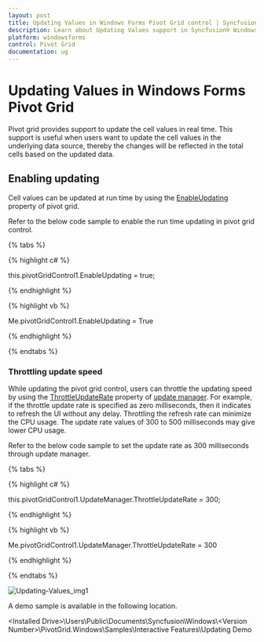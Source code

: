 ```yaml
---
layout: post
title: Updating Values in Windows Forms Pivot Grid control | Syncfusion
description: Learn about Updating Values support in Syncfusion® Windows Forms Pivot Grid control and more details.
platform: windowsforms
control: Pivot Grid
documentation: ug
---
```


# Updating Values in Windows Forms Pivot Grid

Pivot grid provides support to update the cell values in real time. This support is useful when users want to update the cell values in the underlying data source, thereby the changes will be reflected in the total cells based on the updated data.

## Enabling updating

Cell values can be updated at run time by using the [EnableUpdating](https://help.syncfusion.com/cr/windowsforms/Syncfusion.Windows.Forms.PivotAnalysis.PivotGridControl.html#Syncfusion_Windows_Forms_PivotAnalysis_PivotGridControl_EnableUpdating) property of pivot grid.

Refer to the below code sample to enable the run time updating in pivot grid control.

{% tabs %}

{% highlight c# %}

this.pivotGridControl1.EnableUpdating = true;

{% endhighlight %}

{% highlight vb %}

Me.pivotGridControl1.EnableUpdating = True

{% endhighlight %}

{% endtabs %}

### Throttling update speed

While updating the pivot grid control, users can throttle the updating speed by using the [ThrottleUpdateRate](https://help.syncfusion.com/cr/windowsforms/Syncfusion.Windows.Forms.PivotAnalysis.PivotUpdatingManager.html#Syncfusion_Windows_Forms_PivotAnalysis_PivotUpdatingManager_ThrottleUpdateRate) property of [update manager](https://help.syncfusion.com/cr/windowsforms/Syncfusion.Windows.Forms.PivotAnalysis.PivotGridControl.html#Syncfusion_Windows_Forms_PivotAnalysis_PivotGridControl_UpdateManager). For example, if the throttle update rate is specified as zero milliseconds, then it indicates to refresh the UI without any delay. Throttling the refresh rate can minimize the CPU usage. The update rate values of 300 to 500 milliseconds may give lower CPU usage.

Refer to the below code sample to set the update rate as 300 milliseconds through update manager.

{% tabs %}

{% highlight c# %}

this.pivotGridControl1.UpdateManager.ThrottleUpdateRate = 300;

{% endhighlight %}

{% highlight vb %}

Me.pivotGridControl1.UpdateManager.ThrottleUpdateRate = 300

{% endhighlight %}

{% endtabs %}

![Updating-Values_img1](Updating-Values_images/Updating-Values_img1.gif)

A demo sample is available in the following location.

&lt;Installed Drive&gt;\Users\Public\Documents\Syncfusion\Windows\\&lt;Version Number&gt;\PivotGrid.Windows\Samples\Interactive Features\Updating Demo
